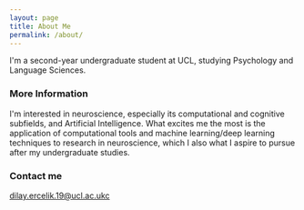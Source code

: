 ```yaml
---
layout: page
title: About Me
permalink: /about/
---
```


I'm a second-year undergraduate student at UCL, studying Psychology and Language Sciences.

### More Information

I'm interested in neuroscience, especially its computational and cognitive subfields, and Artificial Intelligence. 
What excites me the most is the application of computational tools and machine learning/deep learning techniques to research in neuroscience, which I also what I aspire to pursue after my undergraduate studies.

### Contact me

[dilay.ercelik.19@ucl.ac.ukc](mailto:dilay.ercelik.19@ucl.ac.uk)
